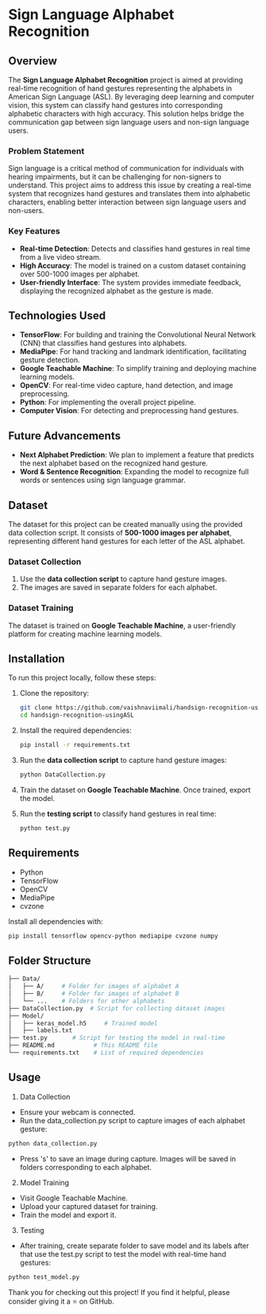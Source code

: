 # Sign Language Alphabet Recognition

## Overview

The **Sign Language Alphabet Recognition** project is aimed at providing real-time recognition of hand gestures representing the alphabets in American Sign Language (ASL). By leveraging deep learning and computer vision, this system can classify hand gestures into corresponding alphabetic characters with high accuracy. This solution helps bridge the communication gap between sign language users and non-sign language users.

### Problem Statement
Sign language is a critical method of communication for individuals with hearing impairments, but it can be challenging for non-signers to understand. This project aims to address this issue by creating a real-time system that recognizes hand gestures and translates them into alphabetic characters, enabling better interaction between sign language users and non-users.

### Key Features
- **Real-time Detection**: Detects and classifies hand gestures in real time from a live video stream.
- **High Accuracy**: The model is trained on a custom dataset containing over 500-1000 images per alphabet.
- **User-friendly Interface**: The system provides immediate feedback, displaying the recognized alphabet as the gesture is made.

## Technologies Used
- **TensorFlow**: For building and training the Convolutional Neural Network (CNN) that classifies hand gestures into alphabets.
- **MediaPipe**: For hand tracking and landmark identification, facilitating gesture detection.
- **Google Teachable Machine**: To simplify training and deploying machine learning models.
- **OpenCV**: For real-time video capture, hand detection, and image preprocessing.
- **Python**: For implementing the overall project pipeline.
- **Computer Vision**: For detecting and preprocessing hand gestures.

## Future Advancements
- **Next Alphabet Prediction**: We plan to implement a feature that predicts the next alphabet based on the recognized hand gesture.
- **Word & Sentence Recognition**: Expanding the model to recognize full words or sentences using sign language grammar.

## Dataset
The dataset for this project can be created manually using the provided data collection script. It consists of **500-1000 images per alphabet**, representing different hand gestures for each letter of the ASL alphabet.

### Dataset Collection
1. Use the **data collection script** to capture hand gesture images.
2. The images are saved in separate folders for each alphabet.

### Dataset Training
The dataset is trained on **Google Teachable Machine**, a user-friendly platform for creating machine learning models.

## Installation

To run this project locally, follow these steps:

1. Clone the repository:
    ```bash
    git clone https://github.com/vaishnaviimali/handsign-recognition-usingASL.git
    cd handsign-recognition-usingASL
    ```

2. Install the required dependencies:
    ```bash
    pip install -r requirements.txt
    ```

3. Run the **data collection script** to capture hand gesture images:
    ```bash
    python DataCollection.py
    ```

4. Train the dataset on **Google Teachable Machine**. Once trained, export the model.

5. Run the **testing script** to classify hand gestures in real time:
    ```bash
    python test.py
    ```
    
## Requirements

- Python
- TensorFlow
- OpenCV
- MediaPipe
- cvzone

Install all dependencies with:
```bash
pip install tensorflow opencv-python mediapipe cvzone numpy
```
## Folder Structure
```bash
├── Data/
│   ├── A/     # Folder for images of alphabet A
│   ├── B/     # Folder for images of alphabet B
│   └── ...    # Folders for other alphabets
├── DataCollection.py  # Script for collecting dataset images
├── Model/
│   ├── keras_model.h5     # Trained model 
│   ├── labels.txt
├── test.py       # Script for testing the model in real-time
├── README.md           # This README file
└── requirements.txt    # List of required dependencies
```

## Usage
1. Data Collection
- Ensure your webcam is connected.
- Run the data_collection.py script to capture images of each alphabet gesture:
```bash
python data_collection.py
```
- Press 's' to save an image during capture. Images will be saved in folders corresponding to each alphabet.

2. Model Training
- Visit Google Teachable Machine.
- Upload your captured dataset for training.
- Train the model and export it.

3. Testing
- After training, create separate folder to save model and its labels after that use the test.py script to test the model with real-time hand gestures:
```bash
python test_model.py
```

Thank you for checking out this project! If you find it helpful, please consider giving it a ⭐️ on GitHub.





